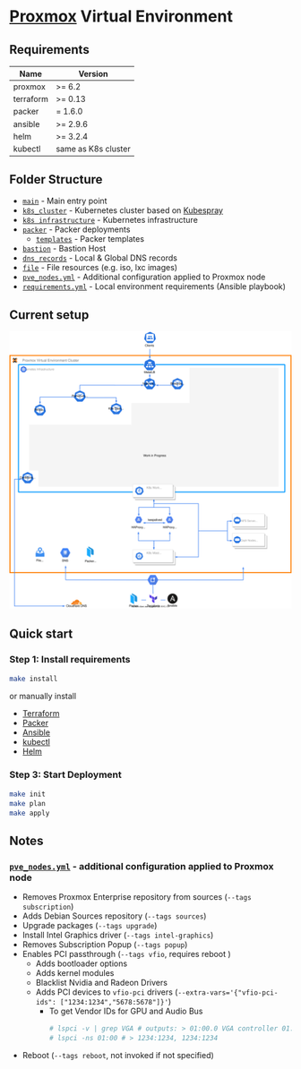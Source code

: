 # [Proxmox](https://www.proxmox.com/) Virtual Environment #

## Requirements ##

| Name          | Version |
|---------------|---------|
| proxmox       | \>= 6.2 |
| terraform     | \>= 0.13 |
| packer        | = 1.6.0 |
| ansible       | \>= 2.9.6 |
| helm          | \>= 3.2.4 |
| kubectl       | same as K8s cluster |

## Folder Structure ##
- [`main`](./main.tf) - Main entry point
- [`k8s_cluster`](./k8s_cluster) - Kubernetes cluster based on [Kubespray](https://github.com/kubernetes-sigs/kubespray)
- [`k8s infrastructure`](./k8s_infrastructure) - Kubernetes infrastructure
- [`packer`](./packer.tf) - Packer deployments
    - [`templates`](./templates) - Packer templates
- [`bastion`](./bastion.tf) - Bastion Host
- [`dns_records`](./dns_records.tf) - Local & Global DNS records
- [`file`](./file.tf) - File resources (e.g. iso, lxc images)
- [`pve_nodes.yml`](./pve_nodes.yml)  - Additional configuration applied to Proxmox node
- [`requirements.yml`](./requirements.yml) - Local environment requirements (Ansible playbook)

## Current setup ##

![map](./diagram/diagram.svg)

## Quick start ##

### Step 1: Install requirements ###

```bash
make install
```

or manually install

- [Terraform](https://learn.hashicorp.com/terraform/getting-started/install.html)
- [Packer](https://learn.hashicorp.com/packer/getting-started/install)
- [Ansible](https://docs.ansible.com/ansible/latest/installation_guide/intro_installation.html)
- [kubectl](https://kubernetes.io/docs/tasks/tools/install-kubectl/)
- [Helm](https://helm.sh/docs/intro/install/)

### Step 3: Start Deployment ###

```bash
make init
make plan
make apply
```
## Notes ##

### [`pve_nodes.yml`](./pve_nodes.yml) - additional configuration applied to Proxmox node ###

- Removes Proxmox Enterprise repository from sources (`--tags subscription`)
- Adds Debian Sources repository (`--tags sources`)
- Upgrade packages (`--tags upgrade`)
- Install Intel Graphics driver (`--tags intel-graphics`)
- Removes Subscription Popup (`--tags popup`)
- Enables PCI passthrough (`--tags vfio`, requires reboot )
  - Adds bootloader options
  - Adds kernel modules
  - Blacklist Nvidia and Radeon Drivers
  - Adds PCI devices to `vfio-pci` drivers (`--extra-vars='{"vfio-pci-ids": ["1234:1234","5678:5678"]}'`)
    - To get Vendor IDs for GPU and Audio Bus
        ```bash
        # lspci -v | grep VGA # outputs: > 01:00.0 VGA controller 01:00.1 Audio Device
        # lspci -ns 01:00 # > 1234:1234, 1234:1234
      ```
- Reboot (`--tags reboot`, not invoked if not specified)
